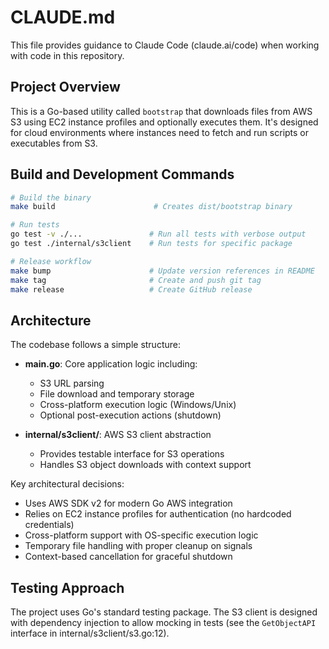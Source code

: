# CLAUDE.md

This file provides guidance to Claude Code (claude.ai/code) when working with code in this repository.

## Project Overview

This is a Go-based utility called `bootstrap` that downloads files from AWS S3 using EC2 instance profiles and optionally executes them. It's designed for cloud environments where instances need to fetch and run scripts or executables from S3.

## Build and Development Commands

```bash
# Build the binary
make build                      # Creates dist/bootstrap binary

# Run tests
go test -v ./...               # Run all tests with verbose output
go test ./internal/s3client    # Run tests for specific package

# Release workflow
make bump                      # Update version references in README
make tag                       # Create and push git tag
make release                   # Create GitHub release
```

## Architecture

The codebase follows a simple structure:

- **main.go**: Core application logic including:
  - S3 URL parsing
  - File download and temporary storage
  - Cross-platform execution logic (Windows/Unix)
  - Optional post-execution actions (shutdown)
  
- **internal/s3client/**: AWS S3 client abstraction
  - Provides testable interface for S3 operations
  - Handles S3 object downloads with context support

Key architectural decisions:
- Uses AWS SDK v2 for modern Go AWS integration
- Relies on EC2 instance profiles for authentication (no hardcoded credentials)
- Cross-platform support with OS-specific execution logic
- Temporary file handling with proper cleanup on signals
- Context-based cancellation for graceful shutdown

## Testing Approach

The project uses Go's standard testing package. The S3 client is designed with dependency injection to allow mocking in tests (see the `GetObjectAPI` interface in internal/s3client/s3.go:12).